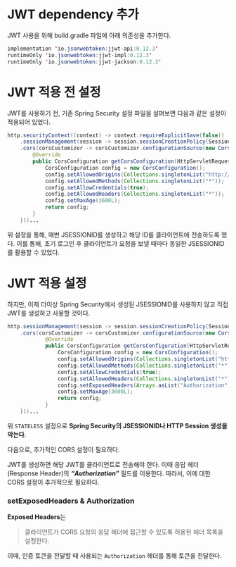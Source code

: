 # JWT dependency 추가

JWT 사용을 위해 build.gradle 파일에 아래 의존성을 추가한다.

```java
implementation 'io.jsonwebtoken:jjwt-api:0.12.3'
runtimeOnly 'io.jsonwebtoken:jjwt-impl:0.12.3'
runtimeOnly 'io.jsonwebtoken:jjwt-jackson:0.12.3'
```

# JWT 적용 전 설정

JWT를 사용하기 전, 기존 Spring Security 설정 파일을 살펴보면 다음과 같은 설정이 적용되어 있었다.

```java
http.securityContext((context) -> context.requireExplicitSave(false))
    .sessionManagement(session -> session.sessionCreationPolicy(SessionCreationPolicy.ALWAYS))
    .cors(corsCustomizer -> corsCustomizer.configurationSource(new CorsConfigurationSource() {
        @Override
        public CorsConfiguration getCorsConfiguration(HttpServletRequest request) {
            CorsConfiguration config = new CorsConfiguration();
            config.setAllowedOrigins(Collections.singletonList("http://localhost:4200"));
            config.setAllowedMethods(Collections.singletonList("*"));
            config.setAllowCredentials(true);
            config.setAllowedHeaders(Collections.singletonList("*"));
            config.setMaxAge(3600L);
            return config;
        }
    }))...
```

위 설정을 통해, 매번 JSESSIONID를 생성하고 해당 ID를 클라이언트에 전송하도록 했다. 이를 통해, 초기 로그인 후 클라이언트가 요청을 보낼 때마다 동일한 JSESSIONID를 활용할 수 있었다.

# JWT 적용 설정

하지만, 이제 더이상 Spring Security에서 생성된 JSESSIONID를 사용하지 않고 직접 JWT를 생성하고 사용할 것이다. 

```java
http.sessionManagement(session -> session.sessionCreationPolicy(SessionCreationPolicy.STATELESS))
    .cors(corsCustomizer -> corsCustomizer.configurationSource(new CorsConfigurationSource() {
		    @Override
		    public CorsConfiguration getCorsConfiguration(HttpServletRequest request) {
		        CorsConfiguration config = new CorsConfiguration();
		        config.setAllowedOrigins(Collections.singletonList("http://localhost:4200"));
		        config.setAllowedMethods(Collections.singletonList("*"));
		        config.setAllowCredentials(true);
		        config.setAllowedHeaders(Collections.singletonList("*"));
		        config.setExposedHeaders(Arrays.asList("Authorization"));
		        config.setMaxAge(3600L);
		        return config;
		    }
    }))...
```

위 `STATELESS` 설정으로 **Spring Security의 JSESSIONID나 HTTP Session 생성을 막는다**.

다음으로, 추가적인 CORS 설정이 필요하다. 

JWT를 생성하면 해당 JWT를 클라이언트로 전송해야 한다. 이때 응답 헤더(Response Header)의 ***“Authorization”*** 필드를 이용한다. 따라서, 이에 대한 CORS 설정이 추가적으로 필요하다.

### setExposedHeaders & Authorization

**Exposed Headers**는

> 클라이언트가 CORS 요청의 응답 헤더에 접근할 수 있도록 허용된 헤더 목록을 설정한다.
> 

이때, 인증 토큰을 전달할 때 사용되는 `Authorization` 헤더를 통해 토큰을 전달한다.